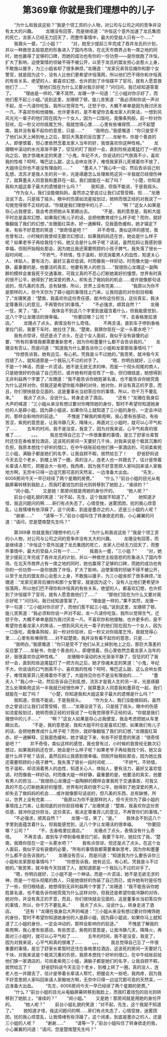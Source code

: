 # 　　第369章 你就是我们理想中的儿子
　　“为什么和我说这些？”我是个领工资的小人物，对公司与公司之间的竞争并没有太大的兴趣。
　　龙珊没有回答，而是继续道：“许恒这个意外加速了龙氏集团的死亡，龙家人已经无力回天了，而整件事情中，最大的受益人只有一个……”
　　我眉头一蹙，“三小姐？”
　　“对，她至少提前三年完成了吞并龙氏的计划，并以一种救世主般慈悲的形象进入了国内市场，在北天市商界占有一席之地的同时，她也赢得了足够的口碑，而她的成功也有你的一份功劳——是你放跑了许恒，扩大了影响，迫使案情的侦破不得不被公开，以至于龙氏的盟友担心会惹火上身，不敢施以援手，为三小姐省却了很多麻烦，”龙珊道：“龙家兄弟背后捅你和那个女警官，就是因为这个，没有人比他们更希望许恒落网，所以他们巴不得你和许恒真的有些关系，绝望的人，都喜欢幻想，也许抓到了许恒摆平了官司，就有人愿意救他们了……”
　　“那他们现在为什么又要对我示好呢？”问归问，我已经知道答案了。
　　“理由是一样的，”果不其然，龙珊一字一句道：“三小姐对你示好了，而他们惹不起三小姐。”说到这里，龙珊顿了顿，旋儿苦笑道：“我必须和你说一声对不起，龙一凡请你吃饭，我所以觉得生气，迁怒于你，大概不单单是因为我讨厌龙一凡，不喜欢你和他接触，也许更多的，是不希望你去看龙家人的笑话，一想到风风光光一辈子的他们现在因为一个女人，因为一口饭吃，竟像条狗般，前一秒对你狂吠，后一秒又对你摇尾乞怜，我就觉得心里……心里有些堵得慌……对不起楚南，我并没有看不起你的意思，只是……”
　　“我明白，”我感慨道：“你只是受不了他们从天上掉到地上之后，那巨大落差的反应罢了……龙秘书，你是个善良的人，即便恨着，但心里依然念着龙家人当年的好，我很喜欢你这种性格。”
　　龙珊眼中滚动的水光渐渐平静了，怔怔的盯了我好一会，直到险些追尾猛打了一把方向之后，她才惊魂未定的笑道：“小鬼，年纪不大，你说话的口气倒真不小，喜欢我的性格？呵呵，嘴巴这么甜，这么会哄女孩子，难怪我家菲儿死缠着你不放了，大姐待见你也不是没有理由的…… ”
　　“墨夫人？”我心中一动，然后告诉自己别乱想，流苏才是我人生的另一半，光是琢磨怎么处理紫苑这另一半我就已经很伤神了，就算墨夫人同意我和墨菲在一起，我们就能在一起了吗？
　　“小楚，你知道我和大姐这辈子最大的遗憾是什么吗？”
　　我知道，但我不能说，于是我摇头。
　　“作为女人，我们没能做妈妈，虽然亦之曾说过让我们试管受精，但……”龙珊没说下去，只是摇了摇头，眼中的伤感如流星般划过，她转而很正经的对我说了一句我觉得很不正经的话，“你就是我们理想中的儿子……”
　　“啊？”这女人如果是存心占我便宜，我会考虑把她从车里踢出去。
　　“不是，我的意思是，我和大姐平时总是喜欢幻想，如果我们有儿子的话，会把他教育成什么样子呢？而你，就好像翻版了我们的幻想，”龙珊面红耳赤，好一通解释，见我面色缓和，她才镇定下来，有些不好意思的笑道：“很奇怪是吧？”
　　并不奇怪，类似这样的感觉，我也曾有过，小时候的我曾经无数次幻想过，如果我妈妈还在世，她会是什么样子呢？如果老爷子再给我找个妈，她又会是什么样子呢？话说，虽然后妈让我感到很幸福，但刚开始相处那会，因为她比我还需要照顾的小孩子脾气，我失落了很长一段时间呢……
　　“不娇气，不矫情，性子温和，却流淌着男人的血性，知道关心人、体贴人，要有活力，最好又喜欢低调，时而像我一样好动，时而像大姐一样好静，最重要的是，他要活的真实，他要有男人的担当……”我很担心龙珊这一副陶醉的模样会害我死于交通事故，可我又真的不忍心打断她美好的憧憬，世界有时真的很不公平，她得到了她深爱的男人，却失去了做妈妈的机会……或许就像那句话说的，但凡美的东西，总有缺憾，所以，世界上没有完美……
　　“我原以为你不是那样的人，但今天你为了薛小姐的事情找上门来，让我彻底的对你刮目相看了，”龙珊笑道：“楚南，我喜欢你这份责任感，就冲你这份担当，这份真实，我决定尊重菲儿的意见，不再管你们的事情。”
　　“不必强求，顺其自然？”
　　龙珊一怔，笑了，“是。”
　　我体会不到这八个字里到底蕴含着什么，但我能感觉到，这八个字让龙珊活的很幸福。
　　“你要回哪？公司？”
　　“不，去香格里拉酒店。”
　　龙珊点了点头，表情没有什么奇怪。
　　不再言语，直到车子停到香格里拉门前，我要下车时，她拉住了我，“楚南，我猜你现在一定一头雾水吧？”
　　我有点惊讶，但还是点了点头，在这个女人面前，我似乎没有装傻的必要，“所有的事情我都需要重新思考，因为你和墨董什么都不会告诉我的。”
　　龙珊没有否认，而是问道：“知道我为什么要告诉你三小姐和龙家那些事情吗？”
　　“你想告诉我，她有远见、有心机，凭我是斗不过她的。”我苦笑，就冲我今天找错了人，就知道那是一个我玩儿不过的对手了。
　　“嗯，你明白就好，三小姐不是一个神话，而是一片谎话，她不是无欲无求的神，而是一个彻头彻尾的商人，只是她很好的伪装了自己而已，或许她有时是任性了一些，但归根结底，她想得到无非利益两个字罢了，”龙珊道：“我不能告诉你她姓甚名谁，也不能告诉你她究竟为什么这样对你，但我还是希望你能冷静的对待，她对你，并没有真正的歹意，而且，你们很快就会见面的，这是董事长当初答应你的事情，所以，你千万不要乱来。”
　　我点了点头，没说什么，转身走进了酒店。
　　“还有！”龙珊在我身后大声的喊道：“三小姐从来没有想过要对你掩饰她的身份，暂时不希望你知道她身份的人是薛小姐，因为薛小姐说，如果你马上就知道了三小姐的身份，一定会冲动的，那样会影响你的前途。”
　　不愧是了解我的紫苑啊，我心里有些感动，有些苦涩，紫苑的意思是，让我冷静几天，降降火，再面对三小姐时，就可以心平气和了……
　　五年的时间，我不是没变，我变了，因为对我来说，心平气和真的很难了……
　　。。。
　　我总觉得自己忘了一件很重要的事情，是忘了舒家长辈暂时还住在香格里拉酒店，这该死的房间一天要好几千块，对我来说是个极其沉重的负担，我原本想找个好听的借口，在中午结账前给他们换一家酒店的，可闵柔紫苑三小姐，满脑子都是她们的名字，让我自顾不暇，居然给忘了！
　　舒爸舒妈说今天去见个老乡，到楼上转了一圈，真的没人，连老人也一并跟去了，估计是带着长辈请人帮忙，把握会大一些吧，我肉疼，因为我不好意思把人家叫回来请人家搬地方啊，无奈中只得一边诅咒那可恶的天然呆，一边准备大出血。
　　“先生，6006房间今天一早已经续了两个星期的房费。”
　　“什么？”前台小姐的目光从电脑屏幕转移到我脸上，而我盯着钱包的目光则转移到了她脸上，“谁续的？”
　　“闵小姐。”
　　又是她！那房间就是用她的身份开的。
　　“她人呢？”
　　前台小姐礼貌的笑道：“对不起，先生，这个我就不知道了。”
　　她知道才怪，我这问题问的啊……哥们有点失态了，心情受挫，迷雾团团，扰的我心烦意乱，让我情绪有些浮躁了，这个闵柔，到底是墨亦之的人，还是三小姐的人呢？
　　“谢谢……”
　　“请等一下，”前台小姐叫住了转身欲走的我，小心翼翼的问道：“请问，您是楚南楚先生吗？”

　　第369章 你就是我们理想中的儿子
　　“为什么和我说这些？”我是个领工资的小人物，对公司与公司之间的竞争并没有太大的兴趣。
　　龙珊没有回答，而是继续道：“许恒这个意外加速了龙氏集团的死亡，龙家人已经无力回天了，而整件事情中，最大的受益人只有一个……”
　　我眉头一蹙，“三小姐？”
　　“对，她至少提前三年完成了吞并龙氏的计划，并以一种救世主般慈悲的形象进入了国内市场，在北天市商界占有一席之地的同时，她也赢得了足够的口碑，而她的成功也有你的一份功劳——是你放跑了许恒，扩大了影响，迫使案情的侦破不得不被公开，以至于龙氏的盟友担心会惹火上身，不敢施以援手，为三小姐省却了很多麻烦，”龙珊道：“龙家兄弟背后捅你和那个女警官，就是因为这个，没有人比他们更希望许恒落网，所以他们巴不得你和许恒真的有些关系，绝望的人，都喜欢幻想，也许抓到了许恒摆平了官司，就有人愿意救他们了……”
　　“那他们现在为什么又要对我示好呢？”问归问，我已经知道答案了。
　　“理由是一样的，”果不其然，龙珊一字一句道：“三小姐对你示好了，而他们惹不起三小姐。”说到这里，龙珊顿了顿，旋儿苦笑道：“我必须和你说一声对不起，龙一凡请你吃饭，我所以觉得生气，迁怒于你，大概不单单是因为我讨厌龙一凡，不喜欢你和他接触，也许更多的，是不希望你去看龙家人的笑话，一想到风风光光一辈子的他们现在因为一个女人，因为一口饭吃，竟像条狗般，前一秒对你狂吠，后一秒又对你摇尾乞怜，我就觉得心里……心里有些堵得慌……对不起楚南，我并没有看不起你的意思，只是……”
　　“我明白，”我感慨道：“你只是受不了他们从天上掉到地上之后，那巨大落差的反应罢了……龙秘书，你是个善良的人，即便恨着，但心里依然念着龙家人当年的好，我很喜欢你这种性格。”
　　龙珊眼中滚动的水光渐渐平静了，怔怔的盯了我好一会，直到险些追尾猛打了一把方向之后，她才惊魂未定的笑道：“小鬼，年纪不大，你说话的口气倒真不小，喜欢我的性格？呵呵，嘴巴这么甜，这么会哄女孩子，难怪我家菲儿死缠着你不放了，大姐待见你也不是没有理由的…… ”
　　“墨夫人？”我心中一动，然后告诉自己别乱想，流苏才是我人生的另一半，光是琢磨怎么处理紫苑这另一半我就已经很伤神了，就算墨夫人同意我和墨菲在一起，我们就能在一起了吗？
　　“小楚，你知道我和大姐这辈子最大的遗憾是什么吗？”
　　我知道，但我不能说，于是我摇头。
　　“作为女人，我们没能做妈妈，虽然亦之曾说过让我们试管受精，但……”龙珊没说下去，只是摇了摇头，眼中的伤感如流星般划过，她转而很正经的对我说了一句我觉得很不正经的话，“你就是我们理想中的儿子……”
　　“啊？”这女人如果是存心占我便宜，我会考虑把她从车里踢出去。
　　“不是，我的意思是，我和大姐平时总是喜欢幻想，如果我们有儿子的话，会把他教育成什么样子呢？而你，就好像翻版了我们的幻想，”龙珊面红耳赤，好一通解释，见我面色缓和，她才镇定下来，有些不好意思的笑道：“很奇怪是吧？”
　　并不奇怪，类似这样的感觉，我也曾有过，小时候的我曾经无数次幻想过，如果我妈妈还在世，她会是什么样子呢？如果老爷子再给我找个妈，她又会是什么样子呢？话说，虽然后妈让我感到很幸福，但刚开始相处那会，因为她比我还需要照顾的小孩子脾气，我失落了很长一段时间呢……
　　“不娇气，不矫情，性子温和，却流淌着男人的血性，知道关心人、体贴人，要有活力，最好又喜欢低调，时而像我一样好动，时而像大姐一样好静，最重要的是，他要活的真实，他要有男人的担当……”我很担心龙珊这一副陶醉的模样会害我死于交通事故，可我又真的不忍心打断她美好的憧憬，世界有时真的很不公平，她得到了她深爱的男人，却失去了做妈妈的机会……或许就像那句话说的，但凡美的东西，总有缺憾，所以，世界上没有完美……
　　“我原以为你不是那样的人，但今天你为了薛小姐的事情找上门来，让我彻底的对你刮目相看了，”龙珊笑道：“楚南，我喜欢你这份责任感，就冲你这份担当，这份真实，我决定尊重菲儿的意见，不再管你们的事情。”
　　“不必强求，顺其自然？”
　　龙珊一怔，笑了，“是。”
　　我体会不到这八个字里到底蕴含着什么，但我能感觉到，这八个字让龙珊活的很幸福。
　　“你要回哪？公司？”
　　“不，去香格里拉酒店。”
　　龙珊点了点头，表情没有什么奇怪。
　　不再言语，直到车子停到香格里拉门前，我要下车时，她拉住了我，“楚南，我猜你现在一定一头雾水吧？”
　　我有点惊讶，但还是点了点头，在这个女人面前，我似乎没有装傻的必要，“所有的事情我都需要重新思考，因为你和墨董什么都不会告诉我的。”
　　龙珊没有否认，而是问道：“知道我为什么要告诉你三小姐和龙家那些事情吗？”
　　“你想告诉我，她有远见、有心机，凭我是斗不过她的。”我苦笑，就冲我今天找错了人，就知道那是一个我玩儿不过的对手了。
　　“嗯，你明白就好，三小姐不是一个神话，而是一片谎话，她不是无欲无求的神，而是一个彻头彻尾的商人，只是她很好的伪装了自己而已，或许她有时是任性了一些，但归根结底，她想得到无非利益两个字罢了，”龙珊道：“我不能告诉你她姓甚名谁，也不能告诉你她究竟为什么这样对你，但我还是希望你能冷静的对待，她对你，并没有真正的歹意，而且，你们很快就会见面的，这是董事长当初答应你的事情，所以，你千万不要乱来。”
　　我点了点头，没说什么，转身走进了酒店。
　　“还有！”龙珊在我身后大声的喊道：“三小姐从来没有想过要对你掩饰她的身份，暂时不希望你知道她身份的人是薛小姐，因为薛小姐说，如果你马上就知道了三小姐的身份，一定会冲动的，那样会影响你的前途。”
　　不愧是了解我的紫苑啊，我心里有些感动，有些苦涩，紫苑的意思是，让我冷静几天，降降火，再面对三小姐时，就可以心平气和了……
　　五年的时间，我不是没变，我变了，因为对我来说，心平气和真的很难了……
　　。。。
　　我总觉得自己忘了一件很重要的事情，是忘了舒家长辈暂时还住在香格里拉酒店，这该死的房间一天要好几千块，对我来说是个极其沉重的负担，我原本想找个好听的借口，在中午结账前给他们换一家酒店的，可闵柔紫苑三小姐，满脑子都是她们的名字，让我自顾不暇，居然给忘了！
　　舒爸舒妈说今天去见个老乡，到楼上转了一圈，真的没人，连老人也一并跟去了，估计是带着长辈请人帮忙，把握会大一些吧，我肉疼，因为我不好意思把人家叫回来请人家搬地方啊，无奈中只得一边诅咒那可恶的天然呆，一边准备大出血。
　　“先生，6006房间今天一早已经续了两个星期的房费。”
　　“什么？”前台小姐的目光从电脑屏幕转移到我脸上，而我盯着钱包的目光则转移到了她脸上，“谁续的？”
　　“闵小姐。”
　　又是她！那房间就是用她的身份开的。
　　“她人呢？”
　　前台小姐礼貌的笑道：“对不起，先生，这个我就不知道了。”
　　她知道才怪，我这问题问的啊……哥们有点失态了，心情受挫，迷雾团团，扰的我心烦意乱，让我情绪有些浮躁了，这个闵柔，到底是墨亦之的人，还是三小姐的人呢？
　　“谢谢……”
　　“请等一下，”前台小姐叫住了转身欲走的我，小心翼翼的问道：“请问，您是楚南楚先生吗？”
